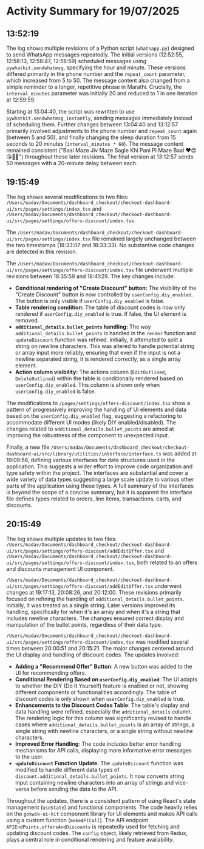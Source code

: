 # Activity Summary for 19/07/2025

## 13:52:19
The log shows multiple revisions of a Python script (`whatsapp.py`) designed to send WhatsApp messages repeatedly.  The initial versions (12:52:55, 12:58:13, 12:58:47, 12:58:59) scheduled messages using `pywhatkit.sendwhatmsg`, specifying the hour and minute.  These versions differed primarily in the phone number and the `repeat_count` parameter, which increased from 5 to 50. The message content also changed from a simple reminder to a longer, repetitive phrase in Marathi.  Crucially, the `interval_minutes` parameter was initially 20 and reduced to 1 in one iteration at 12:59:59.

Starting at 13:04:40, the script was rewritten to use `pywhatkit.sendwhatmsg_instantly`, sending messages immediately instead of scheduling them.  Further changes between 13:04:40 and 13:12:57 primarily involved adjustments to the phone number and `repeat_count` again (between 5 and 50), and finally changing the sleep duration from 15 seconds to 20 minutes (`interval_minutes * 60`).  The message content remained consistent ("Baal Maze Jiv Maze Sagle Khi Pani Pi Maze Baal ❤️😍😘🥰💕") throughout these later revisions.  The final version at 13:12:57 sends 50 messages with a 20-minute delay between each.


## 19:15:49
The log shows several modifications to two files: `/Users/madav/Documents/dashboard_checkout/checkout-dashboard-ui/src/pages/settings/index.tsx` and `/Users/madav/Documents/dashboard_checkout/checkout-dashboard-ui/src/pages/settings/offers-discount/index.tsx`.

The `/Users/madav/Documents/dashboard_checkout/checkout-dashboard-ui/src/pages/settings/index.tsx` file remained largely unchanged between the two timestamps (18:33:07 and 18:33:33).  No substantive code changes are detected in this revision.

The `/Users/madav/Documents/dashboard_checkout/checkout-dashboard-ui/src/pages/settings/offers-discount/index.tsx` file underwent multiple revisions between 18:35:59 and 18:41:29. The key changes include:

* **Conditional rendering of "Create Discount" button:** The visibility of the "Create Discount" button  is now controlled by `userConfig.diy_enabled`. The button is only visible if `userConfig.diy_enabled` is false.
* **Table rendering condition:** The table of discount codes is now only rendered if `userConfig.diy_enabled` is true.  If false, the UI element is removed.
* **`additional_details.bullet_points` handling:**  The way `additional_details.bullet_points` is handled in the `render` function and `updateDiscount` function was refined.  Initially, it attempted to split a string on newline characters. This was altered to handle potential string or array input more reliably, ensuring that even if the input is not a newline separated string, it is rendered correctly, as a single array element.
* **Action column visibility:** The actions column (`EditOutlined`, `DeleteOutlined`) within the table is conditionally rendered based on `userConfig.diy_enabled`.  This column is shown only when `userConfig.diy_enabled` is false.

The modifications to `/pages/settings/offers-discount/index.tsx` show a pattern of progressively improving the handling of UI elements and data based on the `userConfig.diy_enabled` flag, suggesting a refactoring to accommodate different UI modes (likely DIY enabled/disabled).  The changes related to `additional_details.bullet_points` are aimed at improving the robustness of the component to unexpected input.

Finally, a new file `/Users/madav/Documents/dashboard_checkout/checkout-dashboard-ui/src/library/utilities/interface/interface.ts` was added at 19:09:58, defining various interfaces for data structures used in the application.  This suggests a wider effort to improve code organization and type safety within the project.  The interfaces are substantial and cover a wide variety of data types suggesting a large scale update to various other parts of the application using these types.  A full summary of the interfaces is beyond the scope of a concise summary, but it is apparent the interface file defines types related to orders, line items, transactions, carts, and discounts.


## 20:15:49
The log shows multiple updates to two files: `/Users/madav/Documents/dashboard_checkout/checkout-dashboard-ui/src/pages/settings/offers-discount/addEditOffer.tsx` and `/Users/madav/Documents/dashboard_checkout/checkout-dashboard-ui/src/pages/settings/offers-discount/index.tsx`, both related to an offers and discounts management UI component.


`/Users/madav/Documents/dashboard_checkout/checkout-dashboard-ui/src/pages/settings/offers-discount/addEditOffer.tsx`  underwent changes at 19:17:13, 20:08:26, and 20:12:00.  These revisions primarily focused on refining the handling of  `additional_details.bullet_points`. Initially, it was treated as a single string. Later versions improved its handling, specifically for when it's an array and when it's a string that includes newline characters.  The changes ensured correct display and manipulation of the bullet points, regardless of their data type.

`/Users/madav/Documents/dashboard_checkout/checkout-dashboard-ui/src/pages/settings/offers-discount/index.tsx` was modified several times between 20:00:51 and 20:15:21.  The major changes centered around the UI display and handling of discount codes.  The updates involved:

*   **Adding a "Recommend Offer" Button**: A new button was added to the UI for recommending offers.
*   **Conditional Rendering Based on `userConfig.diy_enabled`**: The UI adapts to whether the DIY (Do It Yourself) feature is enabled or not, showing different components or functionalities accordingly.  The table of discount codes is only shown when `userConfig.diy_enabled` is true.
*   **Enhancements to the Discount Codes Table**: The table's display and data handling were refined, especially the `additional_details` column. The rendering logic for this column was significantly revised to handle cases where `additional_details.bullet_points` is an array of strings, a single string with newline characters, or a single string without newline characters.
*   **Improved Error Handling**: The code includes better error handling mechanisms for API calls, displaying more informative error messages to the user.
*   **`updateDiscount` Function Update**:  The `updateDiscount` function was modified to handle different data types of `discount.additional_details.bullet_points`. It now converts string input containing newline characters into an array of strings and vice-versa before sending the data to the API.

Throughout the updates, there is a consistent pattern of using React's state management (`useState`) and functional components. The code heavily relies on the `gokwik-ui-kit` component library for UI elements and makes API calls using a custom function (`makeAPICall`).  The API endpoint `APIEndPoints.offersAndDiscounts` is repeatedly used for fetching and updating discount codes. The `config` object, likely retrieved from Redux, plays a central role in conditional rendering and feature availability.
